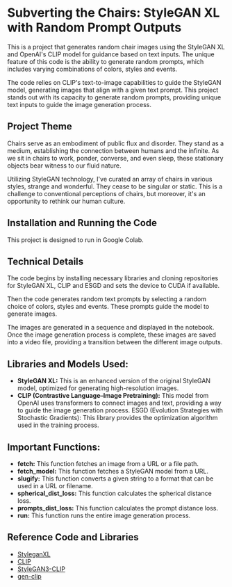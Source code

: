 # Subverting the Chairs: StyleGAN XL with Random Prompt Outputs
This is a project that generates random chair images using the StyleGAN XL and OpenAI's CLIP model for guidance based on text inputs. The unique feature of this code is the ability to generate random prompts, which includes varying combinations of colors, styles and events.

The code relies on CLIP's text-to-image capabilities to guide the StyleGAN model, generating images that align with a given text prompt. This project stands out with its capacity to generate random prompts, providing unique text inputs to guide the image generation process.

## Project Theme
Chairs serve as an embodiment of public flux and disorder. They stand as a medium, establishing the connection between humans and the infinite. As we sit in chairs to work, ponder, converse, and even sleep, these stationary objects bear witness to our fluid nature.

Utilizing StyleGAN technology, I've curated an array of chairs in various styles, strange and wonderful. They cease to be singular or static. This is a challenge to conventional perceptions of chairs, but moreover, it's an opportunity to rethink our human culture.

## Installation and Running the Code
This project is designed to run in Google Colab.

## Technical Details
The code begins by installing necessary libraries and cloning repositories for StyleGAN XL, CLIP and ESGD and sets the device to CUDA if available.

Then the code generates random text prompts by selecting a random choice of colors, styles and events. These prompts guide the model to generate images.

The images are generated in a sequence and displayed in the notebook. Once the image generation process is complete, these images are saved into a video file, providing a transition between the different image outputs.

## Libraries and Models Used:
- **StyleGAN XL:** This is an enhanced version of the original StyleGAN model, optimized for generating high-resolution images.
- **CLIP (Contrastive Language–Image Pretraining):** This model from OpenAI uses transformers to connect images and text, providing a way to guide the image generation process.
ESGD (Evolution Strategies with Stochastic Gradients): This library provides the optimization algorithm used in the training process.

## Important Functions:
- **fetch:** This function fetches an image from a URL or a file path.
- **fetch_model:** This function fetches a StyleGAN model from a URL.
- **slugify:** This function converts a given string to a format that can be used in a URL or filename.
- **spherical_dist_loss:** This function calculates the spherical distance loss.
- **prompts_dist_loss:** This function calculates the prompt distance loss.
- **run:** This function runs the entire image generation process.

## Reference Code and Libraries
- [StyleganXL](https://github.com/autonomousvision/stylegan-xl)
- [CLIP](https://github.com/openai/CLIP)
- [StyleGAN3-CLIP](https://github.com/ouhenio/StyleGAN3-CLIP-notebooks)
- [gen-clip](https://github.com/ryudrigo/my-gen-clip)
